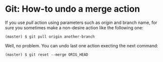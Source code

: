 Git: How-to undo a merge action
================================

If you use *pull* action using parameters such as *origin* and branch name, for
sure you sometimes make a non-desire action like the following one:

    (master) $ git pull origin another-branch

Well, no problem. You can undo last one action execting the next command:

    (master) $ git reset --merge ORIG_HEAD

